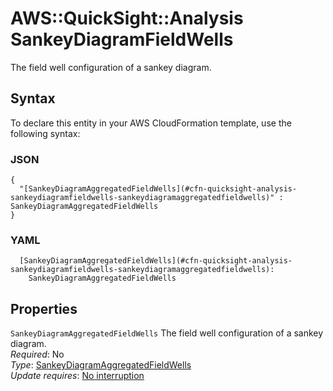 # AWS::QuickSight::Analysis SankeyDiagramFieldWells<a name="aws-properties-quicksight-analysis-sankeydiagramfieldwells"></a>

The field well configuration of a sankey diagram\.

## Syntax<a name="aws-properties-quicksight-analysis-sankeydiagramfieldwells-syntax"></a>

To declare this entity in your AWS CloudFormation template, use the following syntax:

### JSON<a name="aws-properties-quicksight-analysis-sankeydiagramfieldwells-syntax.json"></a>

```
{
  "[SankeyDiagramAggregatedFieldWells](#cfn-quicksight-analysis-sankeydiagramfieldwells-sankeydiagramaggregatedfieldwells)" : SankeyDiagramAggregatedFieldWells
}
```

### YAML<a name="aws-properties-quicksight-analysis-sankeydiagramfieldwells-syntax.yaml"></a>

```
  [SankeyDiagramAggregatedFieldWells](#cfn-quicksight-analysis-sankeydiagramfieldwells-sankeydiagramaggregatedfieldwells): 
    SankeyDiagramAggregatedFieldWells
```

## Properties<a name="aws-properties-quicksight-analysis-sankeydiagramfieldwells-properties"></a>

`SankeyDiagramAggregatedFieldWells`  <a name="cfn-quicksight-analysis-sankeydiagramfieldwells-sankeydiagramaggregatedfieldwells"></a>
The field well configuration of a sankey diagram\.  
*Required*: No  
*Type*: [SankeyDiagramAggregatedFieldWells](aws-properties-quicksight-analysis-sankeydiagramaggregatedfieldwells.md)  
*Update requires*: [No interruption](https://docs.aws.amazon.com/AWSCloudFormation/latest/UserGuide/using-cfn-updating-stacks-update-behaviors.html#update-no-interrupt)